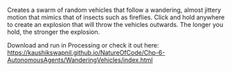 Creates a swarm of random vehicles that follow a wandering, almost jittery motion that mimics that of insects such as fireflies. Click and hold anywhere to create an explosion that will throw the vehicles outwards. The longer you hold, the stronger the explosion.

Download and run in Processing or check it out here: https://kaushikswapnil.github.io/NatureOfCode/Chp-6-AutonomousAgents/WanderingVehicles/index.html
